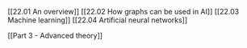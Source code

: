 [[22.01 An overview]]
[[22.02 How graphs can be used in AI]]
[[22.03 Machine learning]]
[[22.04 Artificial neural networks]]

[[Part 3 - Advanced theory]]